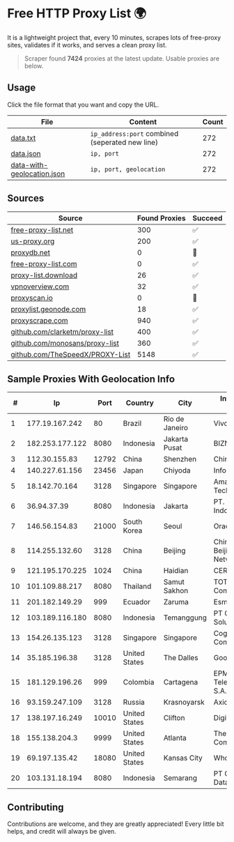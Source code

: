 
# Free HTTP Proxy List 🌍

It is a lightweight project that, every 10 minutes, scrapes lots of free-proxy sites, validates if it works, and serves a clean proxy list.


> Scraper found **7424** proxies at the latest update. Usable proxies are below.

## Usage

Click the file format that you want and copy the URL.


|File|Content|Count|
|----|-------|-----|
|[data.txt](https://raw.githubusercontent.com/themiralay/Proxy-List-World/master/data.txt)|`ip_address:port` combined (seperated new line)|272|
|[data.json](https://raw.githubusercontent.com/themiralay/Proxy-List-World/master/data.json)|`ip, port`|272|
|[data-with-geolocation.json](https://raw.githubusercontent.com/themiralay/Proxy-List-World/master/data-with-geolocation.json)|`ip, port, geolocation`|272|

## Sources

|Source|Found Proxies|Succeed|
|------|-------------|-------|
|[free-proxy-list.net](https://free-proxy-list.net)|300|✅|
|[us-proxy.org](https://www.us-proxy.org)|200|✅|
|[proxydb.net](http://proxydb.net)|0|🚫|
|[free-proxy-list.com](https://free-proxy-list.com/?page=&port=&type%5B%5D=http&type%5B%5D=https&up_time=0&search=Search)|0|✅|
|[proxy-list.download](https://www.proxy-list.download/HTTP)|26|✅|
|[vpnoverview.com](https://vpnoverview.com/privacy/anonymous-browsing/free-proxy-servers)|32|✅|
|[proxyscan.io](https://www.proxyscan.io)|0|🚫|
|[proxylist.geonode.com](https://proxylist.geonode.com/api/proxy-list?limit=300&page=1&sort_by=lastChecked&sort_type=desc&protocols=http,https)|18|✅|
|[proxyscrape.com](https://api.proxyscrape.com/v2/?request=displayproxies&protocol=http&timeout=10000&country=all&ssl=all&anonymity=all)|940|✅|
|[github.com/clarketm/proxy-list](https://raw.githubusercontent.com/clarketm/proxy-list/master/proxy-list-raw.txt)|400|✅|
|[github.com/monosans/proxy-list](https://raw.githubusercontent.com/monosans/proxy-list/main/proxies/http.txt)|360|✅|
|[github.com/TheSpeedX/PROXY-List](https://raw.githubusercontent.com/TheSpeedX/PROXY-List/master/http.txt)|5148|✅|


## Sample Proxies With Geolocation Info

|#|Ip|Port|Country|City|Internet Service Provider|
|-|--|----|-------|----|-------------------------|
|1|177.19.167.242|80|Brazil|Rio de Janeiro|Vivo|
|2|182.253.177.122|8080|Indonesia|Jakarta Pusat|BIZNET|
|3|112.30.155.83|12792|China|Shenzhen|China Mobile|
|4|140.227.61.156|23456|Japan|Chiyoda|InfoSphere|
|5|18.142.70.164|3128|Singapore|Singapore|Amazon Technologies Inc.|
|6|36.94.37.39|8080|Indonesia|Jakarta|PT. Telekomunikasi Indonesia|
|7|146.56.154.83|21000|South Korea|Seoul|Oracle Corporation|
|8|114.255.132.60|3128|China|Beijing|China Unicom Beijing Province Network|
|9|121.195.170.225|1024|China|Haidian|CERNET|
|10|101.109.88.217|8080|Thailand|Samut Sakhon|TOT Public Company Limited|
|11|201.182.149.29|999|Ecuador|Zaruma|Esmonsa S.A.|
|12|103.189.116.180|8080|Indonesia|Temanggung|PT Callysta Total Solusindo|
|13|154.26.135.123|3128|Singapore|Singapore|Cogent Communications|
|14|35.185.196.38|3128|United States|The Dalles|Google LLC|
|15|181.129.196.26|999|Colombia|Cartagena|EPM Telecomunicaciones S.A. E.S.P.|
|16|93.159.247.109|3128|Russia|Krasnoyarsk|Axioma, LLC|
|17|138.197.16.249|10010|United States|Clifton|DigitalOcean, LLC|
|18|155.138.204.3|9999|United States|Atlanta|The Constant Company|
|19|69.197.135.42|18080|United States|Kansas City|WholeSale Internet|
|20|103.131.18.194|8080|Indonesia|Semarang|PT Global Media Data Prima|



## Contributing

Contributions are welcome, and they are greatly appreciated! Every
little bit helps, and credit will always be given.

